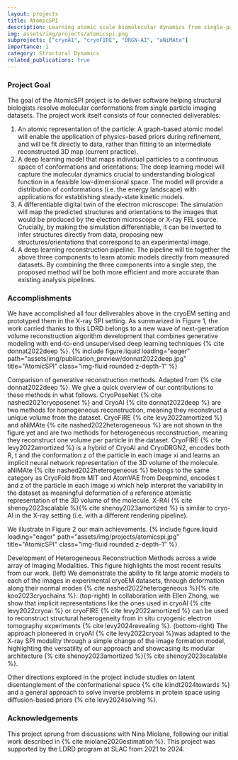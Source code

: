 ```yaml
---
layout: projects
title: AtomicSPI
description: Learning atomic scale biomolecular dynamics from single-particle imaging data.
img: assets/img/projects/atomicspi.png
subprojects: ["cryoAI", "cryoFIRE", "DRGN-AI", "aNiMAte"]
importance: 1
category: Structural Dynamics
related_publications: true
---
```


### Project Goal
The goal of the AtomicSPI project is to deliver software helping structural biologists resolve molecular conformations from single particle imaging datasets. The project work itself consists of four connected deliverables:
1. An atomic representation of the particle: A graph-based atomic model will enable the application of physics-based priors during refinement, and will be fit directly to data, rather than fitting to an intermediate reconstructed 3D map (current practice).
2. A deep learning model that maps individual particles to a continuous space of conformations and orientations: The deep learning model will capture the molecular dynamics crucial to understanding biological function in a feasible low-dimensional space. The model will provide a distribution of conformations (i.e. the energy landscape) with applications for establishing steady-state kinetic models.
3. A differentiable digital twin of the electron microscope: The simulation will map the predicted structures and orientations to the images that would be produced by the electron microscope or X-ray FEL source. Crucially, by making the simulation differentiable, it can be inverted to infer structures directly from data, proposing new structures/orientations that correspond to an experimental image.
4. A deep learning reconstruction pipeline: The pipeline will tie together the above three components to learn atomic models directly from measured datasets. By combining the three components into a single step, the proposed method will be both more efficient and more accurate than existing analysis pipelines.

### Accomplishments
We have accomplished all four deliverables above in the cryoEM setting and prototyped them in the X-ray SPI setting. As summarized in Figure 1, the work carried thanks to this LDRD belongs to a new wave of next-generation volume reconstruction algorithm development that combines generative modeling with end-to-end unsupervised deep learning techniques {% cite donnat2022deep %}.
{% include figure.liquid loading="eager" path="assets/img/publication_preview/donnat2022deep.jpg" title="AtomicSPI" class="img-fluid rounded z-depth-1" %}
<div class="caption">
    Comparison of generative reconstruction methods. Adapted from {% cite donnat2022deep %}. We give a quick overview of our contributions to these methods in what follows. CryoPoseNet {% cite nashed2021cryoposenet %} and CryoAI {% cite donnat2022deep %} are two methods for homogeneous reconstruction, meaning they reconstruct a unique volume from the dataset. CryoFIRE {% cite levy2022amortized %} and aNiMAte {% cite nashed2022heterogeneous %} are not shown in the figure yet and are two methods for heterogeneous reconstruction, meaning they reconstruct one volume per particle in the dataset. CryoFIRE {% cite levy2022amortized %} is a hybrid of CryoAI and CryoDRGN2, encodes both R, t and the conformation z of the particle in each image xi and learns an implicit neural network representation of the 3D volume of the molecule. aNiMAte {% cite nashed2022heterogeneous %} belongs to the same category as CryoFold from MIT and AtomVAE from Deepmind, encodes t and z of the particle in each image xi which help interpret the variability in the dataset as meaningful deformation of a reference atomistic representation of the 3D volume of the molecule. X-RAI {% cite shenoy2023scalable %}{% cite shenoy2023amortized %} is similar to cryo-AI in the X-ray setting (i.e. with a different rendering pipeline).
</div>

We illustrate in Figure 2 our main achievements.
{% include figure.liquid loading="eager" path="assets/img/projects/atomicspi.jpg" title="AtomicSPI" class="img-fluid rounded z-depth-1" %}
<div class="caption">
    Development of Heterogeneous Reconstruction Methods across a wide array of Imaging Modalities. This figure highlights the most recent results from our work. (left) We demonstrate the ability to fit large atomic models to each of the images in experimental cryoEM datasets, through deformation along their normal modes {% cite nashed2022heterogeneous %}{% cite koo2023cryochains %}. (top-right) In collaboration with Ellen Zhong, we show that implicit representations like the ones used in cryoAI {% cite levy2022cryoai %} or cryoFIRE {% cite levy2022amortized %} can be used to reconstruct structural heterogeneity from in situ cryogenic electron tomography experiments {% cite levy2024revealing %}. (bottom-right) The approach pioneered in cryoAI {% cite levy2022cryoai %}was adapted to the X-ray SPI modality through a simple change of the image formation model, highlighting the versatility of our approach and showcasing its modular architecture {% cite shenoy2023amortized %}{% cite shenoy2023scalable %}.
</div>

Other directions explored in the project include studies on latent disentanglement of the conformational space {% cite klindt2024towards %} and a general approach to solve inverse problems in protein space using diffusion-based priors {% cite levy2024solving %}.

### Acknowledgements
This project sprung from discussions with Nina Miolane, following our initial work described in {% cite miolane2020estimation %}. This project was supported by the LDRD program at SLAC from 2021 to 2024.
